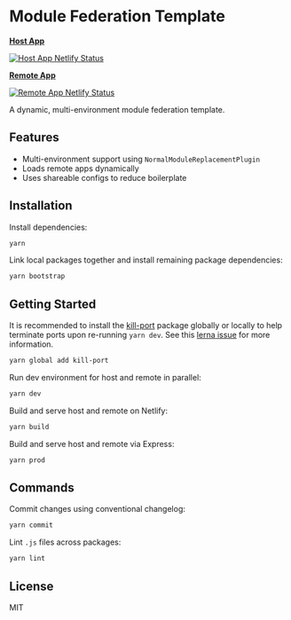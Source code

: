 # Module Federation Template

**[Host App](https://module-federation-template-host.netlify.app)**

[![Host App Netlify Status](https://api.netlify.com/api/v1/badges/dd3fd5c7-0168-4cd7-a56a-673503681f86/deploy-status)](https://app.netlify.com/sites/module-federation-template-host/deploys)

**[Remote App](https://module-federation-template-remote.netlify.app)**

[![Remote App Netlify Status](https://api.netlify.com/api/v1/badges/5ba4ad1f-811d-493f-8030-92e9ba296a43/deploy-status)](https://app.netlify.com/sites/module-federation-template-remote/deploys)

A dynamic, multi-environment module federation template.

## Features

- Multi-environment support using `NormalModuleReplacementPlugin`
- Loads remote apps dynamically
- Uses shareable configs to reduce boilerplate

## Installation

Install dependencies:

```bash
yarn
```

Link local packages together and install remaining package dependencies:

```bash
yarn bootstrap
```

## Getting Started

It is recommended to install the [kill-port](https://www.npmjs.com/package/kill-port) package globally or locally to help terminate ports upon re-running `yarn dev`. See this [lerna issue](https://github.com/lerna/lerna/issues/2284) for more information.

```bash
yarn global add kill-port
```

Run dev environment for host and remote in parallel:

```bash
yarn dev
```

Build and serve host and remote on Netlify:

```bash
yarn build
```

Build and serve host and remote via Express:

```bash
yarn prod
```

## Commands

Commit changes using conventional changelog:

```bash
yarn commit
```

Lint `.js` files across packages:

```bash
yarn lint
```

## License

MIT

